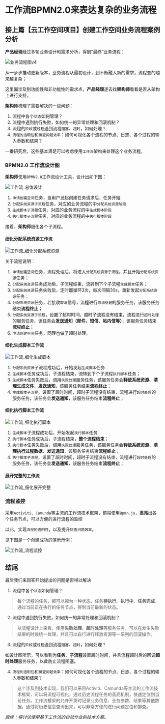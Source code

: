 # 工作流BPMN2.0来表达复杂的业务流程

## 接上篇【云工作空间项目】创建工作空间业务流程案例分析

**产品经理**经过多轮业务设计和需求分析，得到“最终”业务流程：

![业务流程图v4](./_media/业务流程图_v4.png ":size=800")

从一步步推动更新版本，业务流程从最初设计，到不断融入新的需求，流程变的越来越复杂；

这里面涉及到功能性和非功能性的需求点，**产品经理**遂去找**架构师**看看是否从架构上进行支持，

**架构师**梳理了需要解决的一些问题：

1. 流程中各个`状态`如何管理？
2. 流程中遇到执行失败，如何统一的异常处理和回滚机制？
3. 流程的`阶段`或`过程`遇到流程`阻塞`、`超时`，如何处理？
4. `流程的透明性`和`排查问题效率`：如何可视化各个流程的节点、日志、各个过程的输入参数和结果？

一番研究后，这些基本满足可以考虑使用`工作流`架构来处理这个业务流程。

### BPMN2.0 工作流设计图

**架构师**使用`BPMN2.0`工作流设计工具，设计出如下图：

![工作流_总体设计](./_media/工作流_总体设计.png )

1. `申请创建空间`任务，当用户发起创建任务请求后，任务开始
2. `分配系统资源子流程`任务，对应的业务流程的中`分配系统资源阶段`
3. `生成脚本子流程`任务，对应的业务流程的中`生成脚本阶段`
4. `执行脚本子流程`任务，对应的业务流程的中`执行脚本阶段`

接着，**架构师**细化各个子流程。

#### 细化分配系统资源工作流

![工作流_细化分配系统资源](./_media/工作流_细化分配系统资源.png ':size=800')

关于流程说明：

1. `申请创建空间`任务，流程处理后，将进入`分配系统资源子流程`，并且开始`分配系统资源`任务；
2. `分配系统资源`任务成功后，子流程结束，流转到下个子流程`生成脚本`任务；
3. `分配系统资源`任务失败后，定时器循环3次，每次间隔30s，重新发起`分配系统资源`任务；
4. `分配系统资源`任务，若接收`取消`信号，流程进行`取消处理`的服务任务，该服务任务结束**流程终止**；
5. `分配系统资源子流程`，设置了超时时间，超时子流程没有结束，流程进行`超时处理`的服务任务，该任务会**发送通知（邮件、短信、站内信等）**，该服务任务结束**流程终止**；
6. `申请创建空间`任务，同理也做了超时处理。

#### 细化生成脚本工作流

![工作流_细化生成脚本](./_media/工作流_细化生成脚本.png ':size=800')

1. `分配系统资源`子流程成功后，开始发起`生成脚本`任务
2. `生成脚本`任务成功后，子流程结束，流转到下个子流程`执行脚本`任务；
3. `生成脚本`任务失败后，调用`失败处理`服务任务，该服务任务会**释放系统资源**、**清理生成文件**、**发送通知**，该服务任务结束**流程终止**；
4. `生成脚本子流程`，设置了超时时间，超时子流程没有结束，流程进行`超时处理`的服务任务，该任务会**发送通知**，该服务任务结束**流程终止**；


#### 细化执行脚本工作流

![工作流_细化执行脚本](./_media/工作流_细化执行脚本.png ':size=800')

1. `生成脚本`子流程成功后，开始发起`执行脚本`任务
2. `执行脚本`任务成功后，子流程结束，**整个流程结束**；
3. `执行脚本`任务失败后，调用`失败处理`服务任务，该服务任务会**释放系统资源**、**清理执行过程数据**、**发送通知**，该服务任务结束**流程终止**；
4. `执行脚本子流程`，设置了超时时间，超时子流程没有结束，流程进行`超时处理`的服务任务，该任务会**发送通知**，该服务任务结束**流程终止**；

#### 展开完整的工作流

![工作流_细化展开完整](./_media/工作流_细化展开完整.png ':size=1200')


### 流程监控

采用`Activiti`、`Camunda`等主流的工作流技术框架，前端使用`Bpmn.js`，**高亮**出各个任务节点，可以方便的进行流程的监控

以此，实现`流程的透明性`，以及提升`排查问题效率`。

见下图是一个创建成功的演示示例：

![工作流_流程监控](./_media/工作流_流程监控.png ':size=1200')

## 结尾

最后我们来回答开始提出的问题是否得以解决

1. 流程中各个`状态`如何管理？

> 每个流程的任务，都可以视为一种状态，任务**待执行**、**执行中**、**任务完成**，通过当前正在执行的任务节点，得到当前最新的状态。

2. 流程中遇到执行失败，如何统一的异常处理和回滚机制？

> 从流程设计上来看，使用**失败处理**、**超时处理**等服务任务，可以在发生失败结果的时候统一处理，并且可以自行进行释放资源等一系列的回滚操作。

3. 流程的`阶段`或`过程`遇到流程`阻塞`、`超时`，如何处理？

如设计图所示，可以看到为**任务**、**子流程**设置超时时间，并且流程超时后的回调**超时处理**服务任务，以此防止流程阻塞。

4. `流程的透明性`和`排查问题效率`：如何可视化各个流程的节点、日志、各个过程的输入参数和结果？

> 这个涉及到技术实现，我们可以采用Activiti、Camunda等主流的工作流技术框架，可以将流程可视化，通过历史流程任务的高亮机制，快速定位到当前任务。工作流框架的允许开发时记录业务信息、业务参数、结果等其他数据，通过将历史信息查询出来，可以非常方便的进行问题定位和排查。


*后续：将讨论使用基于工作流的自动作业的技术方案。*